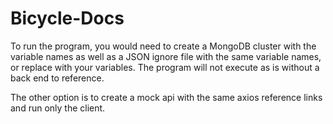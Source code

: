 # Bicycle-Docs

To run the program, you would need to create a MongoDB cluster with the variable names as well as a JSON ignore file with the same variable names, or replace with your variables.   The program will not execute as is without a back end to reference. 

The other option is to create a mock api with the same axios reference links and run only the client. 
